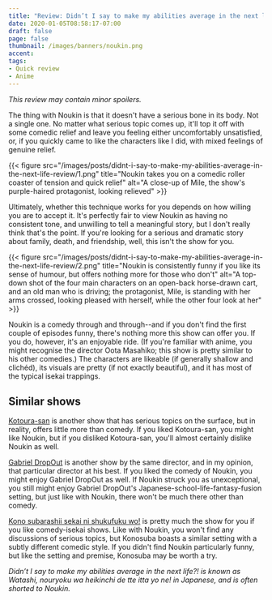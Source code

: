 ```yaml
---
title: "Review: Didn’t I say to make my abilities average in the next life?!"
date: 2020-01-05T08:58:17-07:00
draft: false
page: false
thumbnail: /images/banners/noukin.png
accent:
tags:
- Quick review
- Anime
---
```


*This review may contain minor spoilers.*

The thing with Noukin is that it doesn't have a serious bone in its body. Not a single one. No matter what serious topic comes up, it'll top it off with some comedic relief and leave you feeling either uncomfortably unsatisfied, or, if you quickly came to like the characters like I did, with mixed feelings of genuine relief.

{{< figure src="/images/posts/didnt-i-say-to-make-my-abilities-average-in-the-next-life-review/1.png" title="Noukin takes you on a comedic roller coaster of tension and quick relief" alt="A close-up of Mile, the show's purple-haired protagonist, looking relieved" >}}

Ultimately, whether this technique works for you depends on how willing you are to accept it. It's perfectly fair to view Noukin as having no consistent tone, and unwilling to tell a meaningful story, but I don't really think that's the point. If you're looking for a serious and dramatic story about family, death, and friendship, well, this isn't the show for you.

{{< figure src="/images/posts/didnt-i-say-to-make-my-abilities-average-in-the-next-life-review/2.png" title="Noukin is consistently funny if you like its sense of humour, but offers nothing more for those who don't" alt="A top-down shot of the four main characters on an open-back horse-drawn cart, and an old man who is driving; the protagonist, Mile, is standing with her arms crossed, looking pleased with herself, while the other four look at her" >}}

Noukin is a comedy through and through--and if you don't find the first couple of episodes funny, there's nothing more this show can offer you. If you do, however, it's an enjoyable ride. (If you're familiar with anime, you might recognise the director Oota Masahiko; this show is pretty similar to his other comedies.) The characters are likeable (if generally shallow and clichéd), its visuals are pretty (if not exactly beautiful), and it has most of the typical isekai trappings.

## Similar shows

[Kotoura-san](https://myanimelist.net/anime/15379/Kotoura-san) is another show that has serious topics on the surface, but in reality, offers little more than comedy. If you liked Kotoura-san, you might like Noukin, but if you disliked Kotoura-san, you'll almost certainly dislike Noukin as well.

[Gabriel DropOut](https://myanimelist.net/anime/33731/Gabriel_DropOut) is another show by the same director, and in my opinion, that particular director at his best. If you liked the comedy of Noukin, you might enjoy Gabriel DropOut as well. If Noukin struck you as unexceptional, you still might enjoy Gabriel DropOut's Japanese-school-life-fantasy-fusion setting, but just like with Noukin, there won't be much there other than comedy.

[Kono subarashii sekai ni shukufuku wo!](https://myanimelist.net/anime/30831/Kono_Subarashii_Sekai_ni_Shukufuku_wo) is pretty much the show for you if you like comedy-isekai shows. Like with Noukin, you won't find any discussions of serious topics, but Konosuba boasts a similar setting with a subtly different comedic style. If you didn't find Noukin particularly funny, but like the setting and premise, Konosuba may be worth a try.

*Didn’t I say to make my abilities average in the next life?! is known as Watashi, nouryoku wa heikinchi de tte itta yo ne! in Japanese, and is often shorted to Noukin.*
